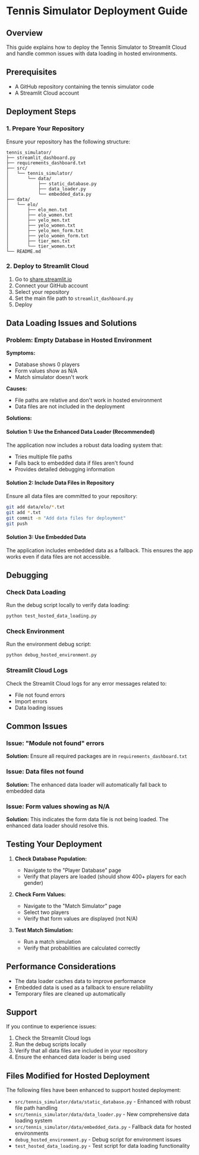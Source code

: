 # Tennis Simulator Deployment Guide

## Overview
This guide explains how to deploy the Tennis Simulator to Streamlit Cloud and handle common issues with data loading in hosted environments.

## Prerequisites
- A GitHub repository containing the tennis simulator code
- A Streamlit Cloud account

## Deployment Steps

### 1. Prepare Your Repository
Ensure your repository has the following structure:
```
tennis_simulator/
├── streamlit_dashboard.py
├── requirements_dashboard.txt
├── src/
│   └── tennis_simulator/
│       └── data/
│           ├── static_database.py
│           ├── data_loader.py
│           └── embedded_data.py
├── data/
│   └── elo/
│       ├── elo_men.txt
│       ├── elo_women.txt
│       ├── yelo_men.txt
│       ├── yelo_women.txt
│       ├── yelo_men_form.txt
│       ├── yelo_women_form.txt
│       ├── tier_men.txt
│       └── tier_women.txt
└── README.md
```

### 2. Deploy to Streamlit Cloud
1. Go to [share.streamlit.io](https://share.streamlit.io)
2. Connect your GitHub account
3. Select your repository
4. Set the main file path to `streamlit_dashboard.py`
5. Deploy

## Data Loading Issues and Solutions

### Problem: Empty Database in Hosted Environment
**Symptoms:**
- Database shows 0 players
- Form values show as N/A
- Match simulator doesn't work

**Causes:**
- File paths are relative and don't work in hosted environment
- Data files are not included in the deployment

**Solutions:**

#### Solution 1: Use the Enhanced Data Loader (Recommended)
The application now includes a robust data loading system that:
- Tries multiple file paths
- Falls back to embedded data if files aren't found
- Provides detailed debugging information

#### Solution 2: Include Data Files in Repository
Ensure all data files are committed to your repository:
```bash
git add data/elo/*.txt
git add *.txt
git commit -m "Add data files for deployment"
git push
```

#### Solution 3: Use Embedded Data
The application includes embedded data as a fallback. This ensures the app works even if data files are not accessible.

## Debugging

### Check Data Loading
Run the debug script locally to verify data loading:
```bash
python test_hosted_data_loading.py
```

### Check Environment
Run the environment debug script:
```bash
python debug_hosted_environment.py
```

### Streamlit Cloud Logs
Check the Streamlit Cloud logs for any error messages related to:
- File not found errors
- Import errors
- Data loading issues

## Common Issues

### Issue: "Module not found" errors
**Solution:** Ensure all required packages are in `requirements_dashboard.txt`

### Issue: Data files not found
**Solution:** The enhanced data loader will automatically fall back to embedded data

### Issue: Form values showing as N/A
**Solution:** This indicates the form data file is not being loaded. The enhanced data loader should resolve this.

## Testing Your Deployment

1. **Check Database Population:**
   - Navigate to the "Player Database" page
   - Verify that players are loaded (should show 400+ players for each gender)

2. **Check Form Values:**
   - Navigate to the "Match Simulator" page
   - Select two players
   - Verify that form values are displayed (not N/A)

3. **Test Match Simulation:**
   - Run a match simulation
   - Verify that probabilities are calculated correctly

## Performance Considerations

- The data loader caches data to improve performance
- Embedded data is used as a fallback to ensure reliability
- Temporary files are cleaned up automatically

## Support

If you continue to experience issues:
1. Check the Streamlit Cloud logs
2. Run the debug scripts locally
3. Verify that all data files are included in your repository
4. Ensure the enhanced data loader is being used

## Files Modified for Hosted Deployment

The following files have been enhanced to support hosted deployment:

- `src/tennis_simulator/data/static_database.py` - Enhanced with robust file path handling
- `src/tennis_simulator/data/data_loader.py` - New comprehensive data loading system
- `src/tennis_simulator/data/embedded_data.py` - Fallback data for hosted environments
- `debug_hosted_environment.py` - Debug script for environment issues
- `test_hosted_data_loading.py` - Test script for data loading functionality 